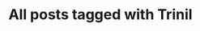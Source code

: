 ---
layout: tag
title: "All posts tagged with Trinil"
permalink: /weblog/tags/trinil/
taxonomy: Trinil
---